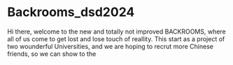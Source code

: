 # Backrooms_dsd2024
Hi there, welcome to the new and totally not improved BACKROOMS, where all of us come to get lost and lose touch of reallity.
This start as a project of two wounderful Universities, and we are hoping to recrut more Chinese friends, so we can show to the 
